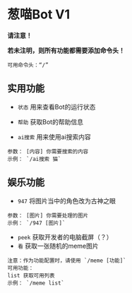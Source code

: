 # 葱喵Bot V1
**请注意！**

**若未注明，则所有功能都需要添加命令头！**

```
可用命令头：“/”
```
## 实用功能

- `状态` 用来查看Bot的运行状态

- `帮助` 获取Bot的帮助信息

- `ai搜索` 用来使用ai搜索内容
```
参数： [内容] 你需要搜索的内容
示例： `/ai搜索 猫`
```

## 娱乐功能

- `947` 将图片当中的角色改为古神之眼
```
参数： [图片] 你需要处理的图片
示例： `/947 [图片]`
```
- `peek` 获取开发者的电脑截屏（？）
-  `看` 获取一张随机的meme图片
```
注意：作为功能配置时，请使用 `/meme [功能]`
可用功能：
list 获取可用列表
示例： `/meme list`
```